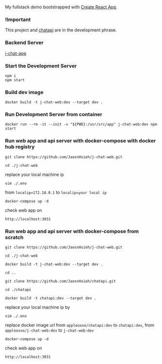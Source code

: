 My fullstack demo bootstrapped with [Create React App](https://github.com/facebookincubator/create-react-app).

<!-- ## Table of Contents

- [Updating to New Releases](#updating-to-new-releases) -->

### !Important

This project and [chatapi](https://github.com/JaosnHsieh/chatapi/tree/develop) are in the development phrase.

### Backend Server

[j-chat-app](https://github.com/JaosnHsieh/j-chat-web)

### Start the Development Server

```
npm i
npm start
```

### Build dev image

`docker build -t j-chat-web:dev --target dev .`

### Run Development Server from container

`docker run --rm -it --init -v "${PWD}:/usr/src/app" j-chat-web:dev npm start`

### Run web app and api server with docker-compose with docker hub registry

`git clone https://github.com/JaosnHsieh/j-chat-web.git`

`cd ./j-chat-web`

replace your local machine ip

`vim ./.env`

from `localip=172.18.0.1` to `localip=your local ip`

`docker-compose up -d`

check web app on

`http://localhost:3031`

### Run web app and api server with docker-compose from scratch

`git clone https://github.com/JaosnHsieh/j-chat-web.git`

`cd ./j-chat-web`

`docker build -t j-chat-web:dev --target dev .`

`cd ..`

`git clone https://github.com/JaosnHsieh/chatapi.git`

`cd ./chatapi`

`docker build -t chatapi:dev --target dev .`

replace your local machine ip by

`vim ./.env`

replace docker image url from `appleoxxo/chatapi:dev` to `chatapi:dev`, from `appleoxxo/j-chat-web:dev` to `j-chat-web:dev`

`docker-compose up -d`

check web app on

`http://localhost:3031`
